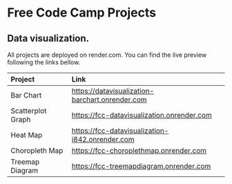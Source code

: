 # Free Code Camp Projects

## Data visualization.

All projects are deployed on render.com. You can find the live preview following the links bellow.

| Project           | Link                                            |
| :---------------- | :---------------------------------------------- |
| Bar Chart         | https://datavisualization-barchart.onrender.com |
| Scatterplot Graph | https://fcc-datavisualization.onrender.com      |
| Heat Map          | https://fcc-datavisualization-i842.onrender.com |
| Choropleth Map    | https://fcc-choroplethmap.onrender.com          |
| Treemap Diagram   | https://fcc-treemapdiagram.onrender.com         |
